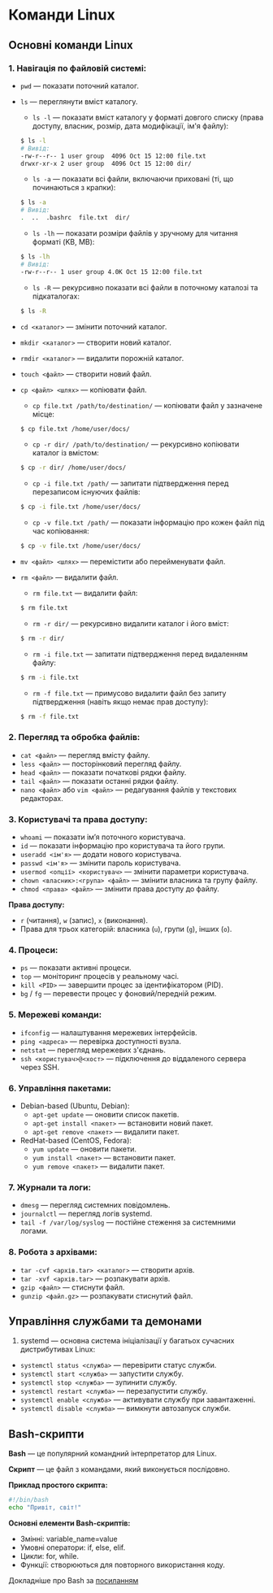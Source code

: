 # Команди Linux

## Основні команди Linux
### 1. Навігація по файловій системі:
- `pwd` — показати поточний каталог.
- `ls` — переглянути вміст каталогу.
  - `ls -l` — показати вміст каталогу у форматі довгого списку (права доступу, власник, розмір, дата модифікації, ім'я файлу):

   ```bash
   $ ls -l
   # Вивід:
   -rw-r--r-- 1 user group  4096 Oct 15 12:00 file.txt
   drwxr-xr-x 2 user group  4096 Oct 15 12:00 dir/
   ```
  - `ls -a` — показати всі файли, включаючи приховані (ті, що починаються з крапки):

   ```bash
   $ ls -a
   # Вивід:
   .  ..  .bashrc  file.txt  dir/
   ```

   - `ls -lh` — показати розміри файлів у зручному для читання форматі (KB, MB):

   ```bash
  $ ls -lh
  # Вивід:
  -rw-r--r-- 1 user group 4.0K Oct 15 12:00 file.txt
   ```

  - `ls -R` — рекурсивно показати всі файли в поточному каталозі та підкаталогах:

  ```bash
  $ ls -R
  ```
  
- `cd <каталог>` — змінити поточний каталог.
- `mkdir <каталог>` — створити новий каталог.
- `rmdir <каталог>` — видалити порожній каталог.
- `touch <файл>` — створити новий файл.
- `cp <файл> <шлях>` — копіювати файл.
  - `cp file.txt /path/to/destination/` — копіювати файл у зазначене місце:

  ```bash
  $ cp file.txt /home/user/docs/
  ```

  - `cp -r dir/ /path/to/destination/` — рекурсивно копіювати каталог із вмістом:

  ```bash
  $ cp -r dir/ /home/user/docs/
  ```

  - `cp -i file.txt /path/` — запитати підтвердження перед перезаписом існуючих файлів:

  ```bash
  $ cp -i file.txt /home/user/docs/
  ```

  - `cp -v file.txt /path/` — показати інформацію про кожен файл під час копіювання:
  ```bash
  $ cp -v file.txt /home/user/docs/
  ```

- `mv <файл> <шлях>` — перемістити або перейменувати файл.
- `rm <файл>` — видалити файл.
  - `rm file.txt` — видалити файл:

  ```bash
  $ rm file.txt
  ```
  
  - `rm -r dir/` — рекурсивно видалити каталог і його вміст:
  
  ```bash
  $ rm -r dir/
  ```
  
  - `rm -i file.txt` — запитати підтвердження перед видаленням файлу:
  
  ```bash
  $ rm -i file.txt
  ```

  - `rm -f file.txt` — примусово видалити файл без запиту підтвердження (навіть якщо немає прав доступу):
  
  ```bash
  $ rm -f file.txt
  ```

### 2. Перегляд та обробка файлів:
- `cat <файл>` — перегляд вмісту файлу.
- `less <файл>` — посторінковий перегляд файлу.
- `head <файл>` — показати початкові рядки файлу.
- `tail <файл>` — показати останні рядки файлу.
- `nano <файл>` або `vim <файл>` — редагування файлів у текстових редакторах.

### 3. Користувачі та права доступу:
- `whoami` — показати ім’я поточного користувача.
- `id` — показати інформацію про користувача та його групи.
- `useradd <ім'я>` — додати нового користувача.
- `passwd <ім'я>` — змінити пароль користувача.
- `usermod <опції> <користувач>` — змінити параметри користувача.
- `chown <власник>:<група> <файл>` — змінити власника та групу файлу.
- `chmod <права> <файл>` — змінити права доступу до файлу.

**Права доступу:**
- `r` (читання), `w` (запис), `x` (виконання).
- Права для трьох категорій: власника (`u`), групи (`g`), інших (`o`).

### 4. Процеси:
- `ps` — показати активні процеси.
- `top` — моніторинг процесів у реальному часі.
- `kill <PID>` — завершити процес за ідентифікатором (PID).
- `bg` / `fg` — перевести процес у фоновий/передній режим.

### 5. Мережеві команди:
- `ifconfig` — налаштування мережевих інтерфейсів.
- `ping <адреса>` — перевірка доступності вузла.
- `netstat` — перегляд мережевих з'єднань.
- `ssh <користувач>@<хост>` — підключення до віддаленого сервера через SSH.

### 6. Управління пакетами:
- Debian-based (Ubuntu, Debian):
  - `apt-get update` — оновити список пакетів.
  - `apt-get install <пакет>` — встановити новий пакет.
  - `apt-get remove <пакет>` — видалити пакет.
- RedHat-based (CentOS, Fedora):
  - `yum update` — оновити пакети.
  - `yum install <пакет>` — встановити пакет.
  - `yum remove <пакет>` — видалити пакет.

### 7. Журнали та логи:
- `dmesg` — перегляд системних повідомлень.
- `journalctl` — перегляд логів systemd.
- `tail -f /var/log/syslog` — постійне стеження за системними логами.

### 8. Робота з архівами:
- `tar -cvf <архів.tar> <каталог>` — створити архів.
- `tar -xvf <архів.tar>` — розпакувати архів.
- `gzip <файл>` — стиснути файл.
- `gunzip <файл.gz>` — розпакувати стиснутий файл.

## Управління службами та демонами
1. systemd — основна система ініціалізації у багатьох сучасних дистрибутивах Linux:
- `systemctl status <служба>` — перевірити статус служби.
- `systemctl start <служба>` — запустити службу.
- `systemctl stop <служба>` — зупинити службу.
- `systemctl restart <служба>` — перезапустити службу.
- `systemctl enable <служба>` — активувати службу при завантаженні.
- `systemctl disable <служба>` — вимкнути автозапуск служби.

## Bash-скрипти
**Bash** — це популярний командний інтерпретатор для Linux.

**Скрипт** — це файл з командами, який виконується послідовно.

**Приклад простого скрипта:**
```bash
#!/bin/bash
echo "Привіт, світ!"
```

**Основні елементи Bash-скриптів:**
- Змінні: variable_name=value
- Умовні оператори: if, else, elif.
- Цикли: for, while.
- Функції: створюються для повторного використання коду.

Докладніше про Bash за [посиланням](https://github.com/acvetochka/useful/blob/main/Bash.md)
